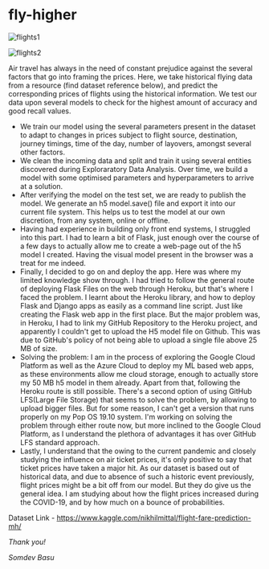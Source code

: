 # fly-higher

![flights1](https://user-images.githubusercontent.com/39362431/126262393-8d631f0b-616a-4ead-86d1-865e84b5e7c0.JPG)


![flights2](https://user-images.githubusercontent.com/39362431/126262477-060326fa-6503-4f1d-bcf1-c1cb28da9068.JPG)


Air travel has always in the need of constant prejudice against the several factors that go into framing the prices. Here, we take historical flying data from a resource (find dataset reference below), and predict the corresponding prices of flights using the historical information. We test our data upon several models to check for the highest amount of accuracy and good recall values.
- We train our model using the several parameters present in the dataset to adapt to changes in prices subject to flight source, destination, journey timings, time of the day, number of layovers, amongst several other factors.
- We clean the incoming data and split and train it using several entities discovered during Exploraratory Data Analysis. Over time, we build a model with some optimised parameters and hyperparameters to arrive at a solution.
- After verifying the model on the test set, we are ready to publish the model. We generate an h5 model.save() file and export it into our current file system. This helps us to test the model at our own discretion, from any system, online or offline.
- Having had experience in building only front end systems, I struggled into this part. I had to learn a bit of Flask, just enough over the course of a few days to actually allow me to create a web-page out of the h5 model I created. Having the visual model present in the browser was a treat for me indeed.
- Finally, I decided to go on and deploy the app. Here was where my limited knowledge show through. I had tried to follow the general route of deploying Flask Files on the web through Heroku, but that's where I faced the problem. I learnt about the Heroku library, and how to deploy Flask and Django apps as easily as a command line script. Just like creating the Flask web app in the first place. But the major problem was, in Heroku, I had to link my GitHub Repository to the Heroku project, and apparently I couldn't get to upload the H5 model file on Github. This was due to GitHub's policy of not being able to upload a single file above 25 MB of size.
- Solving the problem: I am in the process of exploring the Google Cloud Platform as well as the Azure Cloud to deploy my ML based web apps, as these environments allow me cloud storage, enough to actually store my 50 MB h5 model in them already. Apart from that, following the Heroku route is still possible. There's a second option of using GitHub LFS(Large File Storage) that seems to solve the problem, by allowing to upload bigger files. But for some reason, I can't get a version that runs properly on my Pop OS 19.10 system. I'm working on solving the problem through either route now, but more inclined to the Google Cloud Platform, as I understand the plethora of advantages it has over GitHub LFS standard approach.
- Lastly, I understand that the owing to the current pandemic and closely studying the influence on air ticket prices, it's only positive to say that ticket prices have taken a major hit. As our dataset is based out of historical data, and due to absence of such a historic event previously, flight prices might be a bit off from our model. But they do give us the general idea. I am studying about how the flight prices increased during the COVID-19, and by how much on a bounce of probabilities.


Dataset Link - https://www.kaggle.com/nikhilmittal/flight-fare-prediction-mh/

*Thank you!*

*Somdev Basu*

